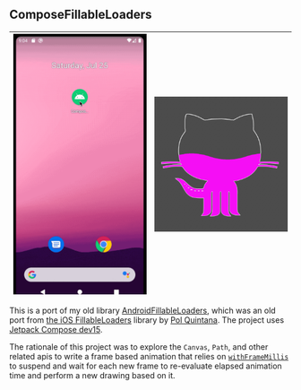 ## ComposeFillableLoaders

|<img width="250" src="./assets/watercat.gif"/>|<img width="250" src="./assets/watercat.png"/>|
|---|---|

This is a port of my old library [AndroidFillableLoaders](https://github.com/JorgeCastilloPrz/AndroidFillableLoaders), which was an old port from [the iOS FillableLoaders](https://github.com/polqf/FillableLoaders) library by [Pol Quintana](https://github.com/polqf). The project uses [Jetpack Compose dev15](https://developer.android.com/jetpack/androidx/releases/compose).

The rationale of this project was to explore the `Canvas`, `Path`, and other related apis to write a frame based animation that relies on [`withFrameMillis`](https://developer.android.com/reference/kotlin/androidx/compose/dispatch/package-summary#withFrameMillis(kotlin.Function1)) to suspend and wait for each new frame to re-evaluate elapsed animation time and perform a new drawing based on it.